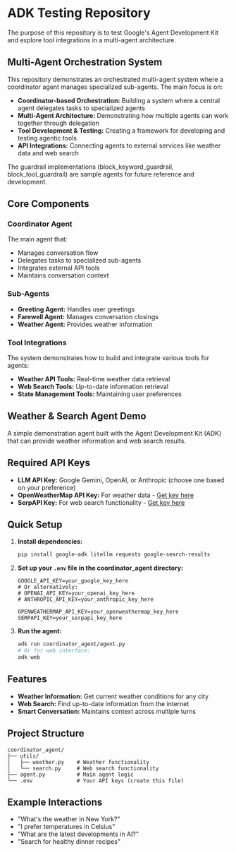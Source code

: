 # ADK Testing Repository

The purpose of this repository is to test Google's Agent Development Kit and explore tool integrations in a multi-agent architecture.

## Multi-Agent Orchestration System

This repository demonstrates an orchestrated multi-agent system where a coordinator agent manages specialized sub-agents. The main focus is on:

- **Coordinator-based Orchestration:** Building a system where a central agent delegates tasks to specialized agents
- **Multi-Agent Architecture:** Demonstrating how multiple agents can work together through delegation
- **Tool Development & Testing:** Creating a framework for developing and testing agentic tools
- **API Integrations:** Connecting agents to external services like weather data and web search

The guardrail implementations (block_keyword_guardrail, block_tool_guardrail) are sample agents for future reference and development.

## Core Components

### Coordinator Agent

The main agent that:
- Manages conversation flow
- Delegates tasks to specialized sub-agents
- Integrates external API tools
- Maintains conversation context

### Sub-Agents

- **Greeting Agent:** Handles user greetings
- **Farewell Agent:** Manages conversation closings
- **Weather Agent:** Provides weather information

### Tool Integrations

The system demonstrates how to build and integrate various tools for agents:
- **Weather API Tools:** Real-time weather data retrieval
- **Web Search Tools:** Up-to-date information retrieval
- **State Management Tools:** Maintaining user preferences

## Weather & Search Agent Demo

A simple demonstration agent built with the Agent Development Kit (ADK) that can provide weather information and web search results.

## Required API Keys

* **LLM API Key:** Google Gemini, OpenAI, or Anthropic (choose one based on your preference)
* **OpenWeatherMap API Key:** For weather data - [Get key here](https://home.openweathermap.org/api_keys)
* **SerpAPI Key:** For web search functionality - [Get key here](https://serpapi.com/)

## Quick Setup

1. **Install dependencies:**
   ```bash
   pip install google-adk litellm requests google-search-results
   ```

2. **Set up your `.env` file in the coordinator_agent directory:**
   ```
   GOOGLE_API_KEY=your_google_key_here
   # Or alternatively:
   # OPENAI_API_KEY=your_openai_key_here
   # ANTHROPIC_API_KEY=your_anthropic_key_here
   
   OPENWEATHERMAP_API_KEY=your_openweathermap_key_here
   SERPAPI_KEY=your_serpapi_key_here
   ```

3. **Run the agent:**
   ```bash
   adk run coordinator_agent/agent.py
   # Or for web interface:
   adk web
   ```

## Features

* **Weather Information:** Get current weather conditions for any city
* **Web Search:** Find up-to-date information from the internet
* **Smart Conversation:** Maintains context across multiple turns

## Project Structure

```
coordinator_agent/
├── utils/
│   ├── weather.py    # Weather functionality
│   └── search.py     # Web search functionality
├── agent.py          # Main agent logic
└── .env              # Your API keys (create this file)
```

## Example Interactions

* "What's the weather in New York?"
* "I prefer temperatures in Celsius"
* "What are the latest developments in AI?"
* "Search for healthy dinner recipes"